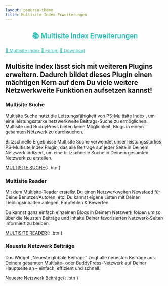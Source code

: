 ```yaml
---
layout: psource-theme
title: Multisite Index Erweiterungen
---
```


<link rel="stylesheet" href="assets/style.css">

<h2 align="center" style="color:#38c2bb;">📚 Multisite Index Erweiterungen</h2>

<div class="menu">
  <a href="index.html" style="color:#38c2bb;">📖 Multisite Index</a> 
  <a href="https://github.com/cp-psource/ps-postindexer/discussions" style="color:#38c2bb;">💬 Forum</a> 
  <a href="https://github.com/cp-psource/ps-postindexer/releases" style="color:#38c2bb;">📝 Download</a>
</div>

## Multisite Index lässt sich mit weiteren Plugins erweitern. Dadurch bildet dieses Plugin einen mächtigen Kern auf dem Du viele weitere Netzwerkweite Funktionen aufsetzen kannst!

### Multisite Suche

Multisite Suche nutzt die Leistungsfähigkeit von PS-Multisite Index , um eine leistungsstarke netzwerkweite Beitrags-Suche zu ermöglichen.
Multisite und BuddyPress bieten keine Möglichkeit, Blogs in einem gesamten Netzwerk zu durchsuchen.

Blitzschnelle Ergebnisse
Multisite Suche verwendet unser leistungsstarkes PS-Multisite Index Plugin, das alle Beiträge auf jeder Seite in Deinem Netzwerk indiziert, 
um eine blitzschnelle Suche in Deinem gesamten Netzwerk zu erstellen.

[MULTISITE SUCHE](https://cp-psource.github.io/global-site-search/){: .btn }

### Multisite Reader

Mit dem Multisite-Reader erstellst Du einen Netzwerkweiten Newsfeed für Deine Benutzer/Autoren, etc. Du kannst eigene Listen mit Deinen Lieblingsinhalten anlegen, Empfehlen & Bewerten.

Du kannst ganz einfach einzelnen Blogs in Deinem Netzwerk folgen um so über die Neusten Beiträge und Inhalte Deiner favorisierten Netzwerk-Seiten informiert zu bleiben.

[MULTISITE READER](https://cp-psource.github.io/msreader/){: .btn }

### Neueste Netzwerk Beiträge

Das Widget „Neueste globale Beiträge“ zeigt alle neuesten Beiträge aus Deinem gesamten Multisite- oder BuddyPress-Netzwerk auf Deiner Hauptseite an – einfach, effizient und schnell.

[Neueste Netzwerk Beiträge](https://cp-psource.github.io/recent-global-posts-widget/){: .btn }


